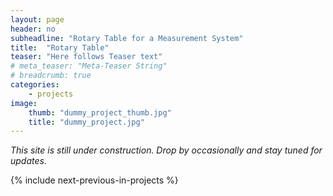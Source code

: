 ```yaml
---
layout: page
header: no
subheadline: "Rotary Table for a Measurement System"
title:  "Rotary Table"
teaser: "Here follows Teaser text"
# meta_teaser: "Meta-Teaser String"
# breadcrumb: true
categories:
    - projects
image:
    thumb: "dummy_project_thumb.jpg"
    title: "dummy_project.jpg"
---
```


_This site is still under construction. Drop by occasionally and stay tuned for
updates._

{% include next-previous-in-projects %}
